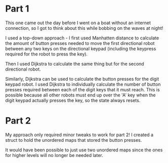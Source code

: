 <h1>Part 1</h1>
This one came out the day before I went on a boat without an internet connection, so I got to think about this while bobbing on the waves at night!

I used a top-down approach - I first used Manhatten distance to calculate the amount of button presses needed to move the first directional robot between any two keys on the directional keypad (including the keypress required for the robot to press the key).

Then I used Dijkstra to calculate the same thing but for the second directional robot.

Similarly, Dijkstra can be used to calculate the button presses for the digit keypad robot. I used Dijkstra to individually calculate the number of button presses required between each of the digit keys that it must reach. This is possible because all other robots must end up over the 'A' key when the digit keypad actually presses the key, so the state always resets.

<h1>Part 2</h1>
My approach only required minor tweaks to work for part 2! I created a struct to hold the unordered maps that stored the button presses.

It would have been possible to just use two unordered maps since the ones for higher levels will no longer be needed later.